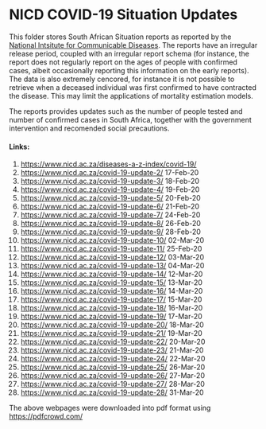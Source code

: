 
# NICD COVID-19 Situation Updates

This folder stores South African Situation reports as reported by the [National Intsitute for Communicable Diseases](https://www.nicd.ac.za/). The reports have an irregular release period, coupled with an irregular report schema (for instance, the report does not regularly report on the ages of people with confirmed cases, albeit occasionally reporting this information on the early reports). The data is also extremely cencored, for instance it is not possible to retrieve when a deceased individual was first confirmed to have contracted the disease. This may limit the applications of mortality estimation models.

The reports provides updates such as the number of people tested and number of confirmed cases in South Africa, together with the government intervention and recomended social precautions.

#### Links:

1. https://www.nicd.ac.za/diseases-a-z-index/covid-19/			
2. https://www.nicd.ac.za/covid-19-update-2/	17-Feb-20
3. https://www.nicd.ac.za/covid-19-update-3/	18-Feb-20
4. https://www.nicd.ac.za/covid-19-update-4/	19-Feb-20
5. https://www.nicd.ac.za/covid-19-update-5/	20-Feb-20
6. https://www.nicd.ac.za/covid-19-update-6/	21-Feb-20
7. https://www.nicd.ac.za/covid-19-update-7/	24-Feb-20
8. https://www.nicd.ac.za/covid-19-update-8/	26-Feb-20
9. https://www.nicd.ac.za/covid-19-update-9/	28-Feb-20
10. https://www.nicd.ac.za/covid-19-update-10/	02-Mar-20
11. https://www.nicd.ac.za/covid-19-update-11/	25-Feb-20
12. https://www.nicd.ac.za/covid-19-update-12/	03-Mar-20
13. https://www.nicd.ac.za/covid-19-update-13/	04-Mar-20
14. https://www.nicd.ac.za/covid-19-update-14/	12-Mar-20
15. https://www.nicd.ac.za/covid-19-update-15/	13-Mar-20
16. https://www.nicd.ac.za/covid-19-update-16/	14-Mar-20
17. https://www.nicd.ac.za/covid-19-update-17/	15-Mar-20
18. https://www.nicd.ac.za/covid-19-update-18/	16-Mar-20
19. https://www.nicd.ac.za/covid-19-update-19/	17-Mar-20
20. https://www.nicd.ac.za/covid-19-update-20/	18-Mar-20
21. https://www.nicd.ac.za/covid-19-update-21/	19-Mar-20
22. https://www.nicd.ac.za/covid-19-update-22/	20-Mar-20
23. https://www.nicd.ac.za/covid-19-update-23/	21-Mar-20
24. https://www.nicd.ac.za/covid-19-update-24/	22-Mar-20
25. https://www.nicd.ac.za/covid-19-update-25/	26-Mar-20
26. https://www.nicd.ac.za/covid-19-update-26/	27-Mar-20
27. https://www.nicd.ac.za/covid-19-update-27/	28-Mar-20
28. https://www.nicd.ac.za/covid-19-update-28/  31-Mar-20

The above webpages were downloaded into pdf format using https://pdfcrowd.com/
